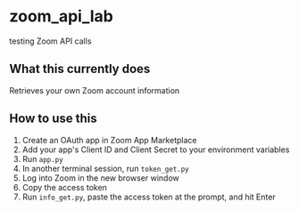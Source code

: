 # zoom_api_lab
testing Zoom API calls

## What this currently does

Retrieves your own Zoom account information

## How to use this

1. Create an OAuth app in Zoom App Marketplace
2. Add your app's Client ID and Client Secret to your environment variables
3. Run `app.py`
4. In another terminal session, run `token_get.py`
5. Log into Zoom in the new browser window
6. Copy the access token
7. Run `info_get.py`, paste the access token at the prompt, and hit Enter
